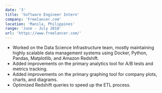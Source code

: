 ```yaml
---
date: '3'
title: 'Software Engineer Intern'
company: 'Freelancer.com'
location: 'Manila, Philippines'
range: 'June - July 2018'
url: 'https://www.freelancer.com/'
---
```


- Worked on the Data Science Infrastructure team, mostly maintaining highly scalable data management systems using Docker, Python, Pandas, Matplotlib, and Amazon Redshift.
- Added improvements on the primary analytics tool for A/B tests and metrics tracking.
- Added improvements on the primary graphing tool for company plots, charts, and diagrams.
- Optimized Redshift queries to speed up the ETL process.
